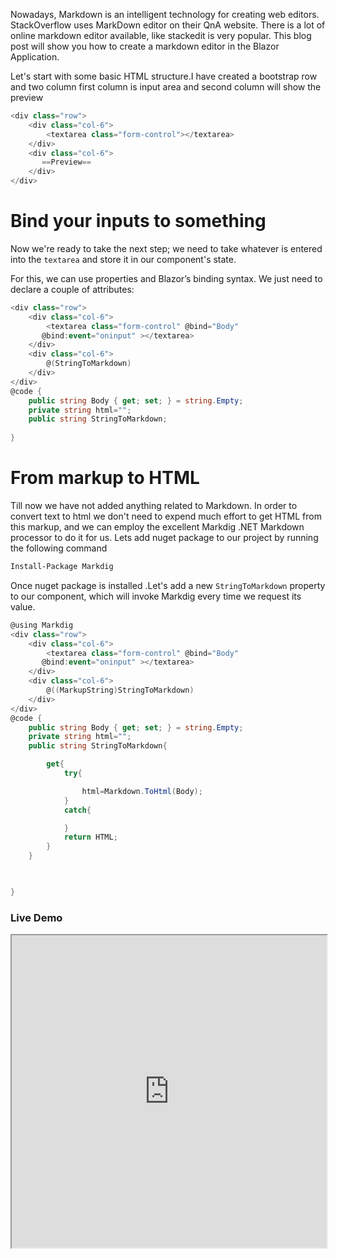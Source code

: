 
Nowadays, Markdown is an intelligent technology for creating web editors. StackOverflow uses MarkDown editor on their QnA website. There is a lot of online markdown editor available, like stackedit is very popular.
This blog post will show you how to create a markdown editor in the Blazor Application.

Let's start with some basic HTML structure.I have created a bootstrap row and two column first column is input area and second column will show the preview

```csharp
<div class="row">
    <div class="col-6">
        <textarea class="form-control"></textarea>
    </div>
    <div class="col-6">
       ==Preview==
    </div>
</div>
```

# Bind your inputs to something

Now we're ready to take the next step; we need to take whatever is entered into the  `textarea`  and store it in our component's state.

For this, we can use properties and Blazor’s binding syntax. We just need to declare a couple of attributes:

```csharp
<div class="row">
    <div class="col-6">
        <textarea class="form-control" @bind="Body" 
       @bind:event="oninput" ></textarea>
    </div>
    <div class="col-6">
        @(StringToMarkdown)
    </div>
</div>
@code {
    public string Body { get; set; } = string.Empty;
    private string html="";
    public string StringToMarkdown;
 
}
```

# From markup to HTML

Till now we have not added anything related to Markdown. In order to convert text to html we don't need to expend much effort to get HTML from this markup, and we can employ the excellent Markdig .NET Markdown processor to do it for us.
Lets add nuget package to our project by running the following command


```bash
Install-Package Markdig
```
Once nuget package is installed .Let's add a new `StringToMarkdown` property to our component, which will invoke Markdig every time we request its value.

```csharp
@using Markdig
<div class="row">
    <div class="col-6">
        <textarea class="form-control" @bind="Body" 
       @bind:event="oninput" ></textarea>
    </div>
    <div class="col-6">
        @((MarkupString)StringToMarkdown)
    </div>
</div>
@code {
    public string Body { get; set; } = string.Empty;
    private string html="";
    public string StringToMarkdown{

        get{
            try{

                html=Markdown.ToHtml(Body);
            }
            catch{

            }
            return HTML;
        }
    }

    

}
```

### Live Demo

<iframe width="100%" height="500px" src="https://blazorrepl.telerik.com/repl/embed/mQaAQouJ41XMcCnE13?editor=true&result=true&errorList=false"></iframe>

<!--stackedit_data:
eyJoaXN0b3J5IjpbMTM2NDMzODA5OCw3NTE5NzE0MTcsMTU4MT
c3NTg2NiwtODIyNDc0Mjc2XX0=
-->